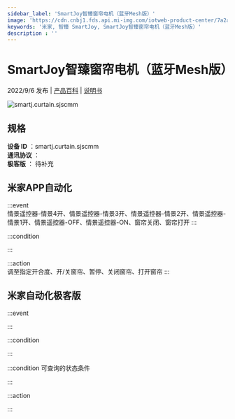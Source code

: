 ```yaml
---
sidebar_label: 'SmartJoy智臻窗帘电机（蓝牙Mesh版）'
image: 'https://cdn.cnbj1.fds.api.mi-img.com/iotweb-product-center/7a2a7f6ec86d8d0f4618de2ec370497e_1639203041862.png?GalaxyAccessKeyId=AKVGLQWBOVIRQ3XLEW&Expires=9223372036854775807&Signature=aWEDTFGOTvJZIG4NduhUZreBg+k='
keywords: '米家, 智臻 SmartJoy, SmartJoy智臻窗帘电机（蓝牙Mesh版）'
description : ''
---
```

# SmartJoy智臻窗帘电机（蓝牙Mesh版）

2022/9/6 发布 | [产品百科](https://home.mi.com/webapp/content/baike/product/index.html?model=smartj.curtain.sjscmm/) | [说明书](https://home.mi.com/views/introduction.html?model=smartj.curtain.sjscmm&region=cn)

![smartj.curtain.sjscmm](https://cdn.cnbj1.fds.api.mi-img.com/iotweb-product-center/7a2a7f6ec86d8d0f4618de2ec370497e_1639203041862.png?GalaxyAccessKeyId=AKVGLQWBOVIRQ3XLEW&Expires=9223372036854775807&Signature=aWEDTFGOTvJZIG4NduhUZreBg+k=)

## 规格  
> 
**设备 ID** ：smartj.curtain.sjscmm  
**通讯协议** ：  
**极客版**  ： 待补充 


## 米家APP自动化  

:::event  
情景遥控器-情景4开、情景遥控器-情景3开、情景遥控器-情景2开、情景遥控器-情景1开、情景遥控器-OFF、情景遥控器-ON、窗帘关闭、窗帘打开
:::

:::condition  

:::

:::action   
调至指定开合度、开/关窗帘、暂停、关闭窗帘、打开窗帘
:::

## 米家自动化极客版  

:::event  

:::

:::condition  

:::

:::condition 可查询的状态条件  

:::

:::action  

:::

        
